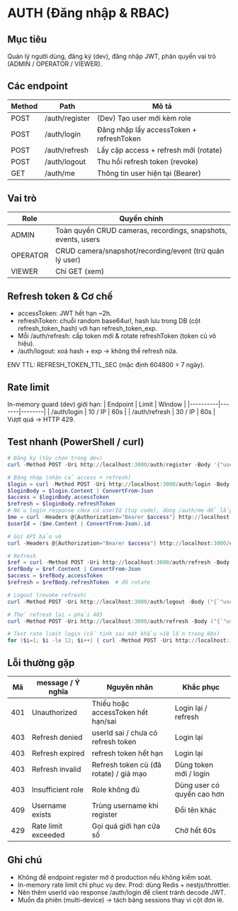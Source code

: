 # AUTH (Đăng nhập & RBAC)

## Mục tiêu
Quản lý người dùng, đăng ký (dev), đăng nhập JWT, phân quyền vai trò (ADMIN / OPERATOR / VIEWER).

## Các endpoint
| Method | Path | Mô tả |
|--------|------|------|
| POST | /auth/register | (Dev) Tạo user mới kèm role |
| POST | /auth/login | Đăng nhập lấy accessToken + refreshToken |
| POST | /auth/refresh | Lấy cặp access + refresh mới (rotate) |
| POST | /auth/logout | Thu hồi refresh token (revoke) |
| GET  | /auth/me | Thông tin user hiện tại (Bearer) |

## Vai trò
| Role | Quyền chính |
|------|-------------|
| ADMIN | Toàn quyền CRUD cameras, recordings, snapshots, events, users |
| OPERATOR | CRUD camera/snapshot/recording/event (trừ quản lý user)|
| VIEWER | Chỉ GET (xem) |

## Refresh token & Cơ chế
- accessToken: JWT hết hạn ~2h.
- refreshToken: chuỗi random base64url, hash lưu trong DB (cột refresh_token_hash) với hạn refresh_token_exp.
- Mỗi /auth/refresh: cấp token mới & rotate refreshToken (token cũ vô hiệu).
- /auth/logout: xoá hash + exp → không thể refresh nữa.

ENV TTL: REFRESH_TOKEN_TTL_SEC (mặc định 604800 = 7 ngày).

## Rate limit
In-memory guard (dev) giới hạn:
| Endpoint | Limit | Window |
|----------|-------|--------|
| /auth/login | 10 / IP | 60s |
| /auth/refresh | 30 / IP | 60s |
Vượt quá → HTTP 429.

## Test nhanh (PowerShell / curl)
```powershell
# Đăng ký (tùy chọn trong dev)
curl -Method POST -Uri http://localhost:3000/auth/register -Body '{"username":"operator1","password":"op123","role":"OPERATOR"}' -ContentType 'application/json'

# Đăng nhập (nhận cả access + refresh)
$login = curl -Method POST -Uri http://localhost:3000/auth/login -Body '{"username":"admin","password":"admin123"}' -ContentType 'application/json'
$loginBody = $login.Content | ConvertFrom-Json
$access = $loginBody.accessToken
$refresh = $loginBody.refreshToken
# Nếu login response chưa có userId (tuỳ code), dùng /auth/me để lấy hoặc decode JWT
$me = curl -Headers @{Authorization="Bearer $access"} http://localhost:3000/auth/me
$userId = ($me.Content | ConvertFrom-Json).id

# Gọi API bảo vệ
curl -Headers @{Authorization="Bearer $access"} http://localhost:3000/cameras

# Refresh
$ref = curl -Method POST -Uri http://localhost:3000/auth/refresh -Body ("{`"userId`":`"{0}`",`"refreshToken`":`"{1}`"}" -f $userId $refresh) -ContentType 'application/json'
$refBody = $ref.Content | ConvertFrom-Json
$access = $refBody.accessToken
$refresh = $refBody.refreshToken  # đã rotate

# Logout (revoke refresh)
curl -Method POST -Uri http://localhost:3000/auth/logout -Body ("{`"userId`":`"{0}`"}" -f $userId) -ContentType 'application/json'

# Thử refresh lại → phải 403
curl -Method POST -Uri http://localhost:3000/auth/refresh -Body ("{`"userId`":`"{0}`",`"refreshToken`":`"{1}`"}" -f $userId $refresh) -ContentType 'application/json'

# Test rate limit login (cố tình sai mật khẩu >10 lần trong 60s)
for ($i=1; $i -le 12; $i++) { curl -Method POST -Uri http://localhost:3000/auth/login -Body '{"username":"admin","password":"WRONG"}' -ContentType 'application/json' | Out-Null }
```

## Lỗi thường gặp
| Mã | message / Ý nghĩa | Nguyên nhân | Khắc phục |
|----|-------------------|------------|-----------|
| 401 | Unauthorized | Thiếu hoặc accessToken hết hạn/sai | Login lại / refresh |
| 403 | Refresh denied | userId sai / chưa có refresh token | Login lại |
| 403 | Refresh expired | refresh token hết hạn | Login lại |
| 403 | Refresh invalid | Refresh token cũ (đã rotate) / giả mạo | Dùng token mới / login |
| 403 | Insufficient role | Role không đủ | Dùng user có quyền cao hơn |
| 409 | Username exists | Trùng username khi register | Đổi tên khác |
| 429 | Rate limit exceeded | Gọi quá giới hạn cửa sổ | Chờ hết 60s |

## Ghi chú
- Không để endpoint register mở ở production nếu không kiểm soát.
- In-memory rate limit chỉ phục vụ dev. Prod: dùng Redis + nestjs/throttler.
- Nên thêm userId vào response /auth/login để client tránh decode JWT.
- Muốn đa phiên (multi-device) → tách bảng sessions thay vì cột đơn lẻ.
